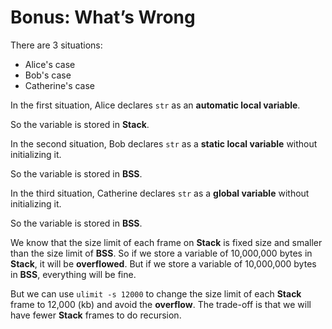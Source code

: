 # Bonus: What’s Wrong

There are 3 situations:

- Alice's case
- Bob's case
- Catherine's case

In the first situation, Alice declares `str` as an **automatic local variable**.

So the variable is stored in **Stack**.

In the second situation, Bob declares `str` as a **static local variable** without initializing it.

So the variable is stored in **BSS**.

In the third situation, Catherine declares `str` as a **global variable** without initializing it.

So the variable is stored in **BSS**.

We know that the size limit of each frame on **Stack** is fixed size and smaller than the size limit of **BSS**. So if we store a variable of 10,000,000 bytes in **Stack**, it will be **overflowed**. But if we store a variable of 10,000,000 bytes in **BSS**, everything will be fine.

But we can use `ulimit -s 12000` to change the size limit of each **Stack** frame to 12,000 (kb) and avoid the **overflow**. The trade-off is that we will have fewer **Stack** frames to do recursion.
